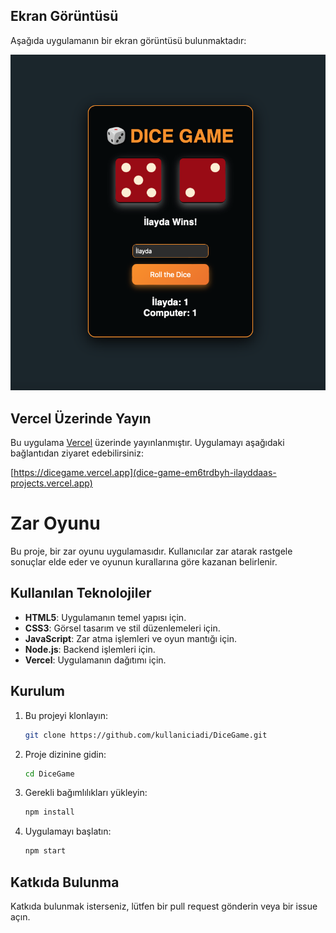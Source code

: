 ## Ekran Görüntüsü

Aşağıda uygulamanın bir ekran görüntüsü bulunmaktadır:

![Uygulama Ekran Görüntüsü](ss.png)

## Vercel Üzerinde Yayın

Bu uygulama [Vercel](https://vercel.com/) üzerinde yayınlanmıştır. Uygulamayı aşağıdaki bağlantıdan ziyaret edebilirsiniz:

[https://dicegame.vercel.app](dice-game-em6trdbyh-ilayddaas-projects.vercel.app)

# Zar Oyunu

Bu proje, bir zar oyunu uygulamasıdır. Kullanıcılar zar atarak rastgele sonuçlar elde eder ve oyunun kurallarına göre kazanan belirlenir.

## Kullanılan Teknolojiler

- **HTML5**: Uygulamanın temel yapısı için.
- **CSS3**: Görsel tasarım ve stil düzenlemeleri için.
- **JavaScript**: Zar atma işlemleri ve oyun mantığı için.
- **Node.js**: Backend işlemleri için.
- **Vercel**: Uygulamanın dağıtımı için.

## Kurulum

1. Bu projeyi klonlayın:
    ```bash
    git clone https://github.com/kullaniciadi/DiceGame.git
    ```
2. Proje dizinine gidin:
    ```bash
    cd DiceGame
    ```
3. Gerekli bağımlılıkları yükleyin:
    ```bash
    npm install
    ```
4. Uygulamayı başlatın:
    ```bash
    npm start
    ```


## Katkıda Bulunma

Katkıda bulunmak isterseniz, lütfen bir pull request gönderin veya bir issue açın.
